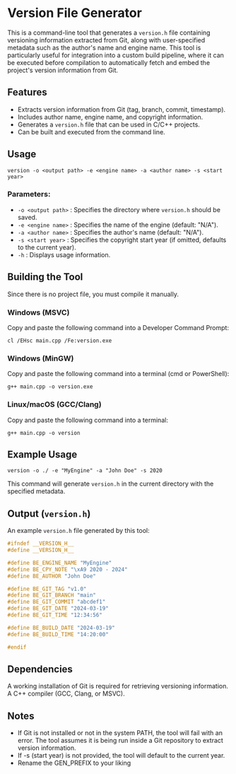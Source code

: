 # Version File Generator

This is a command-line tool that generates a `version.h` file containing versioning information extracted from Git, along with user-specified metadata such as the author's name and engine name. This tool is particularly useful for integration into a custom build pipeline, where it can be executed before compilation to automatically fetch and embed the project's version information from Git.

## Features
- Extracts version information from Git (tag, branch, commit, timestamp).
- Includes author name, engine name, and copyright information.
- Generates a `version.h` file that can be used in C/C++ projects.
- Can be built and executed from the command line.

## Usage

`version -o <output path> -e <engine name> -a <author name> -s <start year>`


### Parameters:
- `-o <output path>` : Specifies the directory where `version.h` should be saved.
- `-e <engine name>` : Specifies the name of the engine (default: "N/A").
- `-a <author name>` : Specifies the author's name (default: "N/A").
- `-s <start year>` : Specifies the copyright start year (if omitted, defaults to the current year).
- `-h` : Displays usage information.

## Building the Tool
Since there is no project file, you must compile it manually.

### Windows (MSVC)
Copy and paste the following command into a Developer Command Prompt:

`cl /EHsc main.cpp /Fe:version.exe`


### Windows (MinGW)
Copy and paste the following command into a terminal (cmd or PowerShell):

`g++ main.cpp -o version.exe`


### Linux/macOS (GCC/Clang)
Copy and paste the following command into a terminal:

`g++ main.cpp -o version`

## Example Usage

`version -o ./ -e "MyEngine" -a "John Doe" -s 2020`

This command will generate `version.h` in the current directory with the specified metadata.

## Output (`version.h`)

An example `version.h` file generated by this tool:
```c
#ifndef __VERSION_H__
#define __VERSION_H__

#define BE_ENGINE_NAME "MyEngine"
#define BE_CPY_NOTE "\xA9 2020 - 2024"
#define BE_AUTHOR "John Doe"

#define BE_GIT_TAG "v1.0"
#define BE_GIT_BRANCH "main"
#define BE_GIT_COMMIT "abcdef1"
#define BE_GIT_DATE "2024-03-19"
#define BE_GIT_TIME "12:34:56"

#define BE_BUILD_DATE "2024-03-19"
#define BE_BUILD_TIME "14:20:00"

#endif
```

## Dependencies

A working installation of Git is required for retrieving versioning information.
A C++ compiler (GCC, Clang, or MSVC).

## Notes

- If Git is not installed or not in the system PATH, the tool will fail with an error.
The tool assumes it is being run inside a Git repository to extract version information.
- If -s (start year) is not provided, the tool will default to the current year.
- Rename the GEN_PREFIX to your liking
